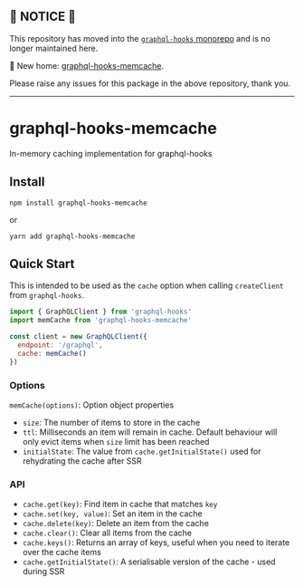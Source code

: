 ## 📣 NOTICE 📣
This repository has moved into the [`graphql-hooks` monorepo](https://github.com/nearform/graphql-hooks) and is no longer maintained here.

🏡 New home: [graphql-hooks-memcache](https://github.com/nearform/graphql-hooks/tree/master/packages/graphql-hooks-memcache). 

Please raise any issues for this package in the above repository, thank you.

---

# graphql-hooks-memcache

In-memory caching implementation for graphql-hooks

## Install

`npm install graphql-hooks-memcache`

or

`yarn add graphql-hooks-memcache`

## Quick Start

This is intended to be used as the `cache` option when calling `createClient` from `graphql-hooks`.

```js
import { GraphQLClient } from 'graphql-hooks'
import memCache from 'graphql-hooks-memcache'

const client = new GraphQLClient({
  endpoint: '/graphql',
  cache: memCache()
})
```

### Options

`memCache(options)`: Option object properties

- `size`: The number of items to store in the cache
- `ttl`: Milliseconds an item will remain in cache. Default behaviour will only evict items when `size` limit has been reached
- `initialState`: The value from `cache.getInitialState()` used for rehydrating the cache after SSR

### API

- `cache.get(key)`: Find item in cache that matches `key`
- `cache.set(key, value)`: Set an item in the cache
- `cache.delete(key)`: Delete an item from the cache
- `cache.clear()`: Clear all items from the cache
- `cache.keys()`: Returns an array of keys, useful when you need to iterate over the cache items
- `cache.getInitialState()`: A serialisable version of the cache - used during SSR
